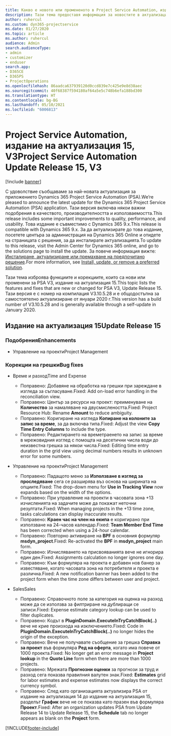 ```yaml
---
title: Какво е новото или промененото в Project Service Automation, издание на актуализация 15, V3
description: Тази тема предоставя информация за новостите в актуализацията на Project Service Automation, издание 15, V3.
author: ruhercul
ms.custom: dyn365-projectservice
ms.date: 01/27/2020
ms.topic: article
ms.author: ruhercul
audience: Admin
search.audienceType:
- admin
- customizer
- enduser
search.app:
- D365CE
- D365PS
- ProjectOperations
ms.openlocfilehash: 86aadca637939120d0ccd839e7c425e9e8d38aec
ms.sourcegitcommit: 40f68387f594180af64a5e5c748b6efa188bd300
ms.translationtype: HT
ms.contentlocale: bg-BG
ms.lasthandoff: 05/10/2021
ms.locfileid: "6006813"
---
```

# <a name="project-service-automation-update-release-15-v3"></a><span data-ttu-id="2d65c-103">Project Service Automation, издание на актуализация 15, V3</span><span class="sxs-lookup"><span data-stu-id="2d65c-103">Project Service Automation Update Release 15, V3</span></span>

[!include [banner](../includes/psa-now-project-operations.md)]

<span data-ttu-id="2d65c-104">С удоволствие съобщаваме за най-новата актуализация за приложението Dynamics 365 Project Service Automation (PSA).</span><span class="sxs-lookup"><span data-stu-id="2d65c-104">We’re pleased to announce the latest update for the Dynamics 365 Project Service Automation (PSA) application.</span></span> <span data-ttu-id="2d65c-105">Тази версия включва някои важни подобрения в качеството, производителността и използваемостта.</span><span class="sxs-lookup"><span data-stu-id="2d65c-105">This release includes some important improvements to quality, performance, and usability.</span></span> <span data-ttu-id="2d65c-106">Това издание е съвместимо с Dynamics 365 9.x.</span><span class="sxs-lookup"><span data-stu-id="2d65c-106">This release is compatible with Dynamics 365 9.x.</span></span> <span data-ttu-id="2d65c-107">За да актуализирате до това издание, посетете центъра за администрация на Dynamics 365 Online и отидете на страницата с решения, за да инсталирате актуализацията.</span><span class="sxs-lookup"><span data-stu-id="2d65c-107">To update to this release, visit the Admin Center for Dynamics 365 online, and go to the solutions page to install the update.</span></span> <span data-ttu-id="2d65c-108">За повече информация вижте: [Инсталиране, актуализиране или премахване на предпочитано решение](/power-platform/admin/install-remove-preferred-solution).</span><span class="sxs-lookup"><span data-stu-id="2d65c-108">For more information, see [Install, update, or remove a preferred solution](/power-platform/admin/install-remove-preferred-solution).</span></span>

<span data-ttu-id="2d65c-109">Тази тема изброява функциите и корекциите, които са нови или променени за PSA V3, издание на актуализация 15.</span><span class="sxs-lookup"><span data-stu-id="2d65c-109">This topic lists the features and fixes that are new or changed for PSA V3, Update Release 15.</span></span> <span data-ttu-id="2d65c-110">Тази версия е с номер на компилация V3.10.5.28 и е общодостъпна за самостоятелно актуализиране от януари 2020 г.</span><span class="sxs-lookup"><span data-stu-id="2d65c-110">This version has a build number of V3.10.5.28 and is generally available through a self-update in January 2020.</span></span>

## <a name="update-release-15"></a><span data-ttu-id="2d65c-111">Издание на актуализация 15</span><span class="sxs-lookup"><span data-stu-id="2d65c-111">Update Release 15</span></span> 

### <a name="enhancements"></a><span data-ttu-id="2d65c-112">Подобрения</span><span class="sxs-lookup"><span data-stu-id="2d65c-112">Enhancements</span></span>

- <span data-ttu-id="2d65c-113">Управление на проекти</span><span class="sxs-lookup"><span data-stu-id="2d65c-113">Project Management</span></span>

### <a name="bug-fixes"></a><span data-ttu-id="2d65c-114">Корекции на грешки</span><span class="sxs-lookup"><span data-stu-id="2d65c-114">Bug fixes</span></span>

- <span data-ttu-id="2d65c-115">Време и разход</span><span class="sxs-lookup"><span data-stu-id="2d65c-115">Time and Expense</span></span>

  - <span data-ttu-id="2d65c-116">Поправено: Добавяне на обработка на грешки при зареждане в изгледа за съгласуване.</span><span class="sxs-lookup"><span data-stu-id="2d65c-116">Fixed: Add on-load error handling in the reconciliation view.</span></span>
  - <span data-ttu-id="2d65c-117">Поправено: Център за ресурси на проект: преименуване на **Количество** за намаляване на двусмислеността.</span><span class="sxs-lookup"><span data-stu-id="2d65c-117">Fixed: Project Resource Hub: Rename **Amount** to reduce ambiguity.</span></span>
  - <span data-ttu-id="2d65c-118">Поправено: Коригиране на изгледа **Копиране на колоните за запис за време**, за да включва типа.</span><span class="sxs-lookup"><span data-stu-id="2d65c-118">Fixed: Adjust the view **Copy Time Entry Columns** to include the type.</span></span>
  - <span data-ttu-id="2d65c-119">Поправено: Редактирането на времетраенето на запис за време в мрежовидния изглед с помощта на десетични числа води до неизвестна грешка за някои числа.</span><span class="sxs-lookup"><span data-stu-id="2d65c-119">Fixed: Editing time entry duration in the grid view using decimal numbers results in unknown error for some numbers.</span></span>

- <span data-ttu-id="2d65c-120">Управление на проекти</span><span class="sxs-lookup"><span data-stu-id="2d65c-120">Project Management</span></span>

  - <span data-ttu-id="2d65c-121">Поправено: Падащото меню за **Използване в изглед за проследяване** сега се разширява въз основа на ширината на опциите.</span><span class="sxs-lookup"><span data-stu-id="2d65c-121">Fixed: The drop-down menu for **Use in Tracking View** now expands based on the width of the options.</span></span>
  - <span data-ttu-id="2d65c-122">Поправено: При управление на проекти в часовата зона +13 изчисленията на задачите може да покажат неточни резултати.</span><span class="sxs-lookup"><span data-stu-id="2d65c-122">Fixed: When managing projects in the +13 time zone, tasks calculations can display inaccurate results.</span></span>
  - <span data-ttu-id="2d65c-123">Поправено: **Краен час на член на екипа** е коригирано при използване на 24-часов календар.</span><span class="sxs-lookup"><span data-stu-id="2d65c-123">Fixed: **Team Member End Time** has been corrected when using a 24-hour calendar.</span></span>
  - <span data-ttu-id="2d65c-124">Поправено: Повторно активиране на **BPF** в основния формуляр **msdyn_project**.</span><span class="sxs-lookup"><span data-stu-id="2d65c-124">Fixed: Re-activated the **BPF** in **msdyn_project** main form.</span></span>
  - <span data-ttu-id="2d65c-125">Поправено: Изчисляването на присвояванията вече не игнорира един ден.</span><span class="sxs-lookup"><span data-stu-id="2d65c-125">Fixed: Assignments calculation no longer ignores one day.</span></span>
  - <span data-ttu-id="2d65c-126">Поправено: Към формуляра на проекта е добавен нов банер за известяване, когато часовата зона на потребителя и проекта е различна.</span><span class="sxs-lookup"><span data-stu-id="2d65c-126">Fixed: A new notification banner has been added to the project form when the time zone differs between user and project.</span></span>

- <span data-ttu-id="2d65c-127">Sales</span><span class="sxs-lookup"><span data-stu-id="2d65c-127">Sales</span></span>

  - <span data-ttu-id="2d65c-128">Поправено: Справочното поле за категория на оценка на разход може да се използва за филтриране на дублиращи се записи.</span><span class="sxs-lookup"><span data-stu-id="2d65c-128">Fixed: Expense estimate category lookup can be used to filter duplicates.</span></span>
  - <span data-ttu-id="2d65c-129">Поправено: Кодът в **PluginDomain.ExecuteInTryCatchBlock(..)** вече не крие произхода на изключението.</span><span class="sxs-lookup"><span data-stu-id="2d65c-129">Fixed: Code in **PluginDomain.ExecuteInTryCatchBlock(..)** no longer hides the origin of the exception.</span></span>
  - <span data-ttu-id="2d65c-130">Поправено: Вече не получавате съобщение за грешка **Справка за проект** във формуляра **Ред на оферта**, когато има повече от 1000 проекта.</span><span class="sxs-lookup"><span data-stu-id="2d65c-130">Fixed: No longer get an error message in **Project lookup** in the **Quote Line** form when there are more than 1000 projects.</span></span>
  - <span data-ttu-id="2d65c-131">Поправено: Мрежата **Прогнозни оценки** за прогнози за труд и разход сега показва правилния валутен знак.</span><span class="sxs-lookup"><span data-stu-id="2d65c-131">Fixed: **Estimates** grid for labor estimates and expense estimates now displays the correct currency symbol.</span></span>
  - <span data-ttu-id="2d65c-132">Поправено: След като организацията актуализира PSA от издание на актуализация 14 до издание на актуализация 15, разделът **График** вече не се показва като празен във формуляра **Проект**.</span><span class="sxs-lookup"><span data-stu-id="2d65c-132">Fixed: After an organization updates PSA from Update Release 14 to Update Release 15, the **Schedule** tab no longer appears as blank on the **Project** form.</span></span>


[!INCLUDE[footer-include](../includes/footer-banner.md)]